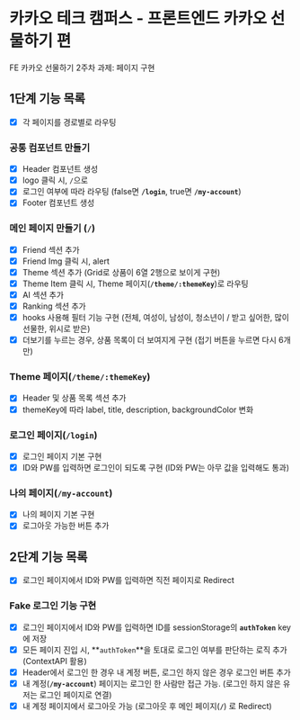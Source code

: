 # 카카오 테크 캠퍼스 - 프론트엔드 카카오 선물하기 편

FE 카카오 선물하기 2주차 과제: 페이지 구현

## 1단계 기능 목록

- [x] 각 페이지를 경로별로 라우팅

### 공통 컴포넌트 만들기

- [x] Header 컴포넌트 생성
- [x] logo 클릭 시, `/`으로
- [x] 로그인 여부에 따라 라우팅 (false면 **`/login`**, true면 **`/my-account`**)
- [x] Footer 컴포넌트 생성

### 메인 페이지 만들기 (**`/`**)

- [x] Friend 섹션 추가
- [x] Friend Img 클릭 시, alert
- [x] Theme 섹션 추가 (Grid로 상품이 6열 2행으로 보이게 구현)
- [x] Theme Item 클릭 시, Theme 페이지(**`/theme/:themeKey`**)로 라우팅
- [x] AI 섹션 추가
- [x] Ranking 섹션 추가
- [x] hooks 사용해 필터 기능 구현 (전체, 여성이, 남성이, 청소년이 / 받고 싶어한, 많이 선물한, 위시로 받은)
- [x] 더보기를 누르는 경우, 상품 목록이 더 보여지게 구현 (접기 버튼을 누르면 다시 6개만)

### Theme 페이지(**`/theme/:themeKey`**)

- [x] Header 및 상품 목록 섹션 추가
- [x] themeKey에 따라 label, title, description, backgroundColor 변화

### 로그인 페이지(**`/login`**)

- [x] 로그인 페이지 기본 구현
- [x] ID와 PW를 입력하면 로그인이 되도록 구현 (ID와 PW는 아무 값을 입력해도 통과)

### 나의 페이지(**`/my-account`**)

- [x] 나의 페이지 기본 구현
- [x] 로그아웃 가능한 버튼 추가

## 2단계 기능 목록

- [x] 로그인 페이지에서 ID와 PW를 입력하면 직전 페이지로 Redirect

### Fake 로그인 기능 구현

- [x] 로그인 페이지에서 ID와 PW를 입력하면 ID를 sessionStorage의 **`authToken`** key에 저장
- [x] 모든 페이지 진입 시, **`authToken`**을 토대로 로그인 여부를 판단하는 로직 추가(ContextAPI 활용)
- [x] Header에서 로그인 한 경우 내 계정 버튼, 로그인 하지 않은 경우 로그인 버튼 추가
- [x] 내 계정(**`/my-account`**) 페이지는 로그인 한 사람만 접근 가능. (로그인 하지 않은 유저는 로그인 페이지로 연결)
- [x] 내 계정 페이지에서 로그아웃 가능 (로그아웃 후 메인 페이지(**`/`**) 로 Redirect)
